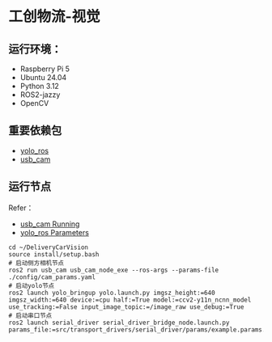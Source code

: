 # 工创物流-视觉

## 运行环境：
- Raspberry Pi 5
- Ubuntu 24.04
- Python 3.12
- ROS2-jazzy
- OpenCV

## 重要依赖包
- [yolo_ros](https://github.com/mgonzs13/yolo_ros)
- [usb_cam](https://github.com/ros-drivers/usb_cam)

## 运行节点

Refer：
- [usb_cam Running](https://github.com/ros-drivers/usb_cam?tab=readme-ov-file#running)
- [yolo_ros Parameters](https://github.com/mgonzs13/yolo_ros?tab=readme-ov-file#parameters)

```shell
cd ~/DeliveryCarVision
source install/setup.bash
# 启动侧方相机节点
ros2 run usb_cam usb_cam_node_exe --ros-args --params-file ./config/cam_params.yaml 
# 启动yolo节点
ros2 launch yolo_bringup yolo.launch.py imgsz_height:=640 imgsz_width:=640 device:=cpu half:=True model:=ccv2-y11n_ncnn_model use_tracking:=False input_image_topic:=/image_raw use_debug:=True
# 启动串口节点
ros2 launch serial_driver serial_driver_bridge_node.launch.py params_file:=src/transport_drivers/serial_driver/params/example.params.yaml
```